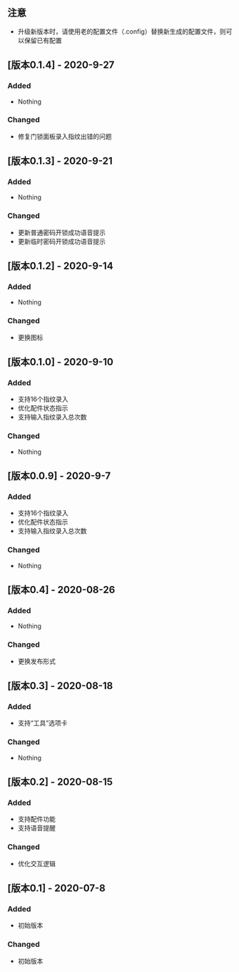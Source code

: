 ## 注意

- 升级新版本时，请使用老的配置文件（.config）替换新生成的配置文件，则可以保留已有配置





## [版本0.1.4] - 2020-9-27

### Added

- Nothing

### Changed

- 修复门锁面板录入指纹出错的问题

## [版本0.1.3] - 2020-9-21

### Added

- Nothing

### Changed

- 更新普通密码开锁成功语音提示
- 更新临时密码开锁成功语音提示

## [版本0.1.2] - 2020-9-14

### Added

- Nothing

### Changed

- 更换图标

## [版本0.1.0] - 2020-9-10

### Added

- 支持16个指纹录入
- 优化配件状态指示
- 支持输入指纹录入总次数

### Changed

- Nothing

## [版本0.0.9] - 2020-9-7

### Added

- 支持16个指纹录入
- 优化配件状态指示
- 支持输入指纹录入总次数

### Changed

- Nothing

## [版本0.4] - 2020-08-26

### Added

- Nothing

### Changed

- 更换发布形式

## [版本0.3] - 2020-08-18

### Added

- 支持“工具”选项卡

### Changed

- Nothing

## [版本0.2] - 2020-08-15

### Added

- 支持配件功能
- 支持语音提醒

### Changed

- 优化交互逻辑

## [版本0.1] - 2020-07-8

### Added

- 初始版本

### Changed

- 初始版本
